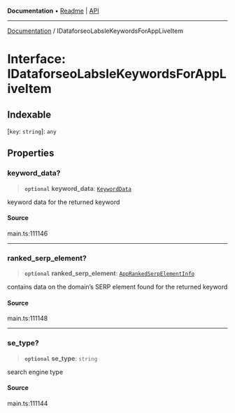**Documentation** • [Readme](../README.md) \| [API](../globals.md)

***

[Documentation](../README.md) / IDataforseoLabsleKeywordsForAppLiveItem

# Interface: IDataforseoLabsleKeywordsForAppLiveItem

## Indexable

 \[`key`: `string`\]: `any`

## Properties

### keyword\_data?

> **`optional`** **keyword\_data**: [`KeywordData`](../classes/KeywordData.md)

keyword data for the returned keyword

#### Source

main.ts:111146

***

### ranked\_serp\_element?

> **`optional`** **ranked\_serp\_element**: [`AppRankedSerpElementInfo`](../classes/AppRankedSerpElementInfo.md)

contains data on the domain’s SERP element found for the returned keyword

#### Source

main.ts:111148

***

### se\_type?

> **`optional`** **se\_type**: `string`

search engine type

#### Source

main.ts:111144
